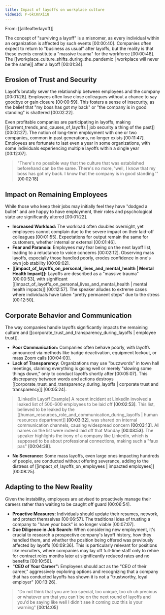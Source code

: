 ```yaml
---
title: Impact of layoffs on workplace culture
videoId: P-6kCKnXii8
---
```


From: [[alifeafterlayoff]] <br/> 

The concept of "surviving a layoff" is a misnomer, as every individual within an organization is affected by such events <a class="yt-timestamp" data-t="00:00:40">[00:00:40]</a>. Companies often expect to return to "business as usual" after layoffs, but the reality is that these events constitute a "massive trauma" for the workforce <a class="yt-timestamp" data-t="00:00:48">[00:00:48]</a>. The [[workplace_culture_shifts_during_the_pandemic | workplace will never be the same]] after a layoff <a class="yt-timestamp" data-t="00:01:34">[00:01:34]</a>.

## Erosion of Trust and Security

Layoffs brutally sever the relationship between employees and the company <a class="yt-timestamp" data-t="00:01:28">[00:01:28]</a>. Employees often lose close colleagues without a chance to say goodbye or gain closure <a class="yt-timestamp" data-t="00:00:59">[00:00:59]</a>. This fosters a sense of insecurity, as the belief that "my boss has got my back" or "the company is in good standing" is shattered <a class="yt-timestamp" data-t="00:02:22">[00:02:22]</a>.

Even profitable companies are participating in layoffs, making [[current_trends_and_causes_of_layoffs | job security a thing of the past]] <a class="yt-timestamp" data-t="00:02:27">[00:02:27]</a>. The notion of long-term employment with one or two companies, common in past generations, no longer exists <a class="yt-timestamp" data-t="00:11:47">[00:11:47]</a>. Employees are fortunate to last even a year in some organizations, with some individuals experiencing multiple layoffs within a single year <a class="yt-timestamp" data-t="00:12:07">[00:12:07]</a>.

> "There's no possible way that the culture that was established beforehand can be the same. There's no more, 'well, I know that my boss has got my back. I know that the company is in good standing.'" <a class="yt-timestamp" data-t="00:02:18">[00:02:18]</a>

## Impact on Remaining Employees

While those who keep their jobs may initially feel they have "dodged a bullet" and are happy to have employment, their roles and psychological state are significantly altered <a class="yt-timestamp" data-t="00:01:22">[00:01:22]</a>.

*   **Increased Workload:** The workload often doubles overnight, yet employees cannot complain due to the severe impact on their laid-off colleagues <a class="yt-timestamp" data-t="00:01:55">[00:01:55]</a>. Expectations for output remain the same for customers, whether internal or external <a class="yt-timestamp" data-t="00:01:46">[00:01:46]</a>.
*   **Fear and Paranoia:** Employees may fear being on the next layoff list, leading to a reluctance to voice concerns <a class="yt-timestamp" data-t="00:02:12">[00:02:12]</a>. Observing mass layoffs, especially those handled poorly, erodes confidence in one's own job stability <a class="yt-timestamp" data-t="00:09:02">[00:09:02]</a>.
*   **[[impact_of_layoffs_on_personal_lives_and_mental_health | Mental Health Impact]]:** Layoffs are described as a "massive trauma" <a class="yt-timestamp" data-t="00:00:53">[00:00:53]</a>, with significant [[impact_of_layoffs_on_personal_lives_and_mental_health | mental health impacts]] <a class="yt-timestamp" data-t="00:12:57">[00:12:57]</a>. The speaker alludes to extreme cases where individuals have taken "pretty permanent steps" due to the stress <a class="yt-timestamp" data-t="00:12:50">[00:12:50]</a>.

## Corporate Behavior and Communication

The way companies handle layoffs significantly impacts the remaining culture and [[corporate_trust_and_transparency_during_layoffs | employee trust]].

*   **Poor Communication:** Companies often behave poorly, with layoffs announced via methods like badge deactivation, equipment lockout, or mass Zoom calls <a class="yt-timestamp" data-t="00:04:03">[00:04:03]</a>.
*   **Lack of Transparency:** Organizations may use "buzzwords" in town hall meetings, claiming everything is going well or merely "slowing some things down," only to conduct layoffs shortly after <a class="yt-timestamp" data-t="00:05:07">[00:05:07]</a>. This discrepancy between words and actions destroys [[corporate_trust_and_transparency_during_layoffs | corporate trust and transparency]] <a class="yt-timestamp" data-t="00:05:24">[00:05:24]</a>.

> [LinkedIn Layoff Example]
> A recent incident at LinkedIn involved a leaked list of 500-600 employees to be laid off <a class="yt-timestamp" data-t="00:02:53">[00:02:53]</a>. This list, believed to be leaked by the [[human_resources_role_and_communication_during_layoffs | human resources department]] <a class="yt-timestamp" data-t="00:03:32">[00:03:32]</a>, was shared on internal communication channels, causing widespread concern <a class="yt-timestamp" data-t="00:03:13">[00:03:13]</a>. All names on the list were indeed laid off that Monday <a class="yt-timestamp" data-t="00:03:53">[00:03:53]</a>. The speaker highlights the irony of a company like LinkedIn, which is supposed to be about professional connections, making such a "faux pas" <a class="yt-timestamp" data-t="00:04:38">[00:04:38]</a>.

*   **No Severance:** Some mass layoffs, even large ones impacting hundreds of people, are conducted without offering severance, adding to the distress of [[impact_of_layoffs_on_employees | impacted employees]] <a class="yt-timestamp" data-t="00:08:25">[00:08:25]</a>.

## Adapting to the New Reality

Given the instability, employees are advised to proactively manage their careers rather than waiting to be caught off guard <a class="yt-timestamp" data-t="00:06:54">[00:06:54]</a>.

*   **Proactive Measures:** Individuals should update their resumes, network, and protect themselves <a class="yt-timestamp" data-t="00:06:57">[00:06:57]</a>. The traditional idea of trusting a company to "have your back" is no longer viable <a class="yt-timestamp" data-t="00:07:07">[00:07:07]</a>.
*   **Due Diligence in Job Search:** When considering new employment, it's crucial to research a prospective company's layoff history, how they handled them, and whether the position being offered was previously affected by layoffs <a class="yt-timestamp" data-t="00:09:36">[00:09:36]</a>. This is particularly relevant for positions like recruiters, where companies may lay off full-time staff only to rehire for contract roles months later at significantly reduced rates and no benefits <a class="yt-timestamp" data-t="00:10:56">[00:10:56]</a>.
*   **"CEO of Your Career":** Employees should act as the "CEO of their career," aggressively exploring options and recognizing that a company that has conducted layoffs has shown it is not a "trustworthy, loyal employer" <a class="yt-timestamp" data-t="00:13:26">[00:13:26]</a>.

> "Do not think that you are too special, too unique, too uh uh precious or whatever um that you can't be on the next round of layoffs and you'd be saying like well I didn't see it coming cuz this is your warning" <a class="yt-timestamp" data-t="00:14:05">[00:14:05]</a>